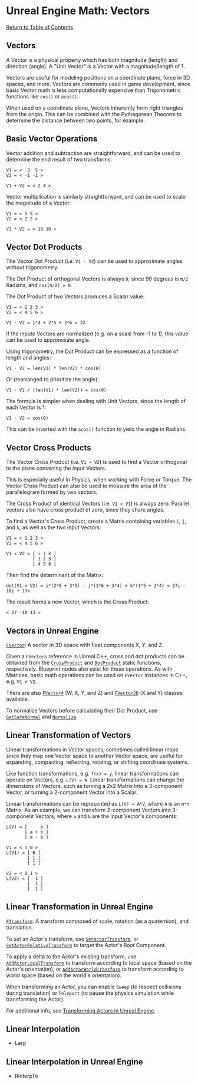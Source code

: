 # Unreal Engine Math: Vectors

[Return to Table of Contents](README.md)

## Vectors

A Vector is a physical property which has both magnitude (length) and direction (angle). A "Unit Vector" is a Vector with a magnitude/length of 1. 

Vectors are useful for modeling positions on a coordinate plane, force in 3D spaces, and more. Vectors are commonly used in game development, since basic Vector math is less computationally expensive than Trigonometric functions like `cos()` or `acos()`.

When used on a coordinate plane, Vectors inherently form right triangles from the origin. This can be combined with the Pythagorean Theorem to determine the distance between two points, for example.

## Basic Vector Operations

Vector addition and subtraction are straightforward, and can be used to determine the end result of two transforms:

```text
V1 = <  3  5 >
V2 = < -1 -1 >

V1 + V2 = < 2 4 >
```

Vector multiplication is similarly straightforward, and can be used to scale the magnitude of a Vector:

```text
V1 = < 5 5 >
V2 = < 2 2 >

V1 * V2 = < 10 10 >
```

## Vector Dot Products

The Vector Dot Product (i.e. `V1 ⋅ V2`) can be used to approximate angles without trigonometry.

The Dot Product of orthogonal Vectors is always `0`, since 90 degrees is `π/2` Radians, and `cos(π/2) = 0`.

The Dot Product of two Vectors produces a Scalar value:

```text
V1 = < 1 2 3 >
V2 = < 4 5 6 >

V1 ⋅ V2 = 1*4 + 2*5 + 3*6 = 32
```

If the inpute Vectors are normalized (e.g. on a scale from -1 to 1), this value can be used to appromixate angle.

Using trigonometry, the Dot Product can be expressed as a function of length and angles:

```text
V1 ⋅ V2 = len(V1) * len(V2) * cos(θ)
```

Or (rearranged to prioritize the angle):

```text
V1 ⋅ V2 / (len(V1) * len(V2)) = cos(θ)
```

The formula is simpler when dealing with Unit Vectors, since the length of each Vector is 1:

```text
V1 ⋅ V2 = cos(θ)
```

This can be inverted with the `acos()` function to yield the angle in Radians.

## Vector Cross Products

The Vector Cross Product (i.e. `V1 ⨯ V2`) is used to find a Vector orthogonal to the plane containing the input Vectors.

This is especially useful in Physics, when working with Force or Torque. The Vector Cross Product can also be used to measure the area of the parallelogram formed by two vectors.

The Cross Product of identical Vectors (i.e. `V1 ⨯ V1`) is always zero. Parallel vectors also have cross product of zero, since they share angles.

To find a Vector's Cross Product, create a Matrix containing variables `i`, `j`, and `k`, as well as the two input Vectors:

```text
V1 = < 1 2 3 >
V2 = < 4 5 6 >

V1 ⨯ V2 = [ i j k ]
          [ 1 2 3 ]
          [ 4 5 6 ]
```

Then find the determinant of the Matrix:

```text
det(V1 ⨯ V2) = i*(2*6 + 3*5) - j*(1*6 + 3*4) + k*(1*5 + 2*4) = 27i - 18j + 13k
```

The result forms a new Vector, which is the Cross Product:

```text
< 27 -18 13 >
```

## Vectors in Unreal Engine

[`FVector`](https://docs.unrealengine.com/4.27/en-US/API/Runtime/Core/Math/FVector/): A vector in 3D space with float components X, Y, and Z.

Given a `FVector&` reference in Unreal C++, cross and dot products can be obtained from the [`CrossProduct`](https://docs.unrealengine.com/4.27/en-US/API/Runtime/Core/Math/FVector/CrossProduct/) and [`DotProduct`](https://docs.unrealengine.com/4.27/en-US/API/Runtime/Core/Math/FVector/DotProduct/) static functions, respectively. Blueprint nodes also exist for these operations. As with Matrices, basic math operations can be used on `FVector` instances in C++, e.g. `V1 + V2`.

There are also [`FVector4`](https://docs.unrealengine.com/4.27/en-US/API/Runtime/Core/Math/FVector4/) (W, X, Y, and Z) and [`FVector2D`](https://docs.unrealengine.com/4.27/en-US/API/Runtime/Core/Math/FVector2D/) (X and Y) classes available.

To normalize Vectors before calculating their Dot Product, use [`GetSafeNormal`](https://docs.unrealengine.com/4.27/en-US/API/Runtime/Core/Math/FVector/GetSafeNormal/) and [`Normalize`](https://docs.unrealengine.com/4.27/en-US/API/Runtime/Core/Math/FVector/Normalize/).

## Linear Transformation of Vectors

Linear transformations in Vector spaces, sometimes called linear maps since they map one Vector space to another Vector space, are useful for expanding, compacting, reflecting, rotating, or shifting coordinate systems.

Like function transformations, e.g. `f(x) = y`, linear transformations can operate on Vectors, e.g. `L(V) = W`. Linear transformations can change the dimensions of Vectors, such as turning a 2x2 Matrix into a 3-component Vector, or turning a 2-component Vector into a Scalar.

Linear transformations can be represented as `L(V) = A*V`, where `A` is an `m*n` Matrix. As an example, we can transform 2-component Vectors into 3-component Vectors, where `a` and `b` are the input Vector's components:

```text
L(V) = [     b ]
       [ a + b ]
       [ a - b ]

V1 = < 1 0 >
L(V1) = [ 0 ]
        [ 1 ]
        [ 1 ]

V2 = < 0 1 >
L(V2) = [  1 ]
        [  1 ]
        [ -1 ]
```

## Linear Transformation in Unreal Engine

[`FTransform`](https://docs.unrealengine.com/4.27/en-US/API/Runtime/Core/Math/FTransform/): A transform composed of scale, rotation (as a quaternion), and translation.

To set an Actor's transform, use [`SetActorTransform`](https://docs.unrealengine.com/5.1/en-US/API/Runtime/Engine/GameFramework/AActor/SetActorTransform/), or [`SetActorRelativeTransform`](https://docs.unrealengine.com/5.1/en-US/API/Runtime/Engine/GameFramework/AActor/SetActorRelativeTransform/) to target the Actor's Root Component.

To apply a delta to the Actor's existing transform, use [`AddActorLocalTransform`](https://docs.unrealengine.com/5.1/en-US/API/Runtime/Engine/GameFramework/AActor/AddActorLocalTransform/) to transform according to local space (based on the Actor's orientation), or [`AddActorWorldTransform`](https://docs.unrealengine.com/5.1/en-US/API/Runtime/Engine/GameFramework/AActor/AddActorWorldTransform/) to transform according to world space (based on the world's orientation).

When transforming an Actor, you can enable `Sweep` (to respect collisions during translation) or `Teleport` (to pause the physics simulation while transforming the Actor).

For additional info, see [Transforming Actors in Unreal Engine](https://docs.unrealengine.com/5.1/en-US/transforming-actors-in-unreal-engine/).

## Linear Interpolation

- Lerp

## Linear Interpolation in Unreal Engine

- RinterpTo